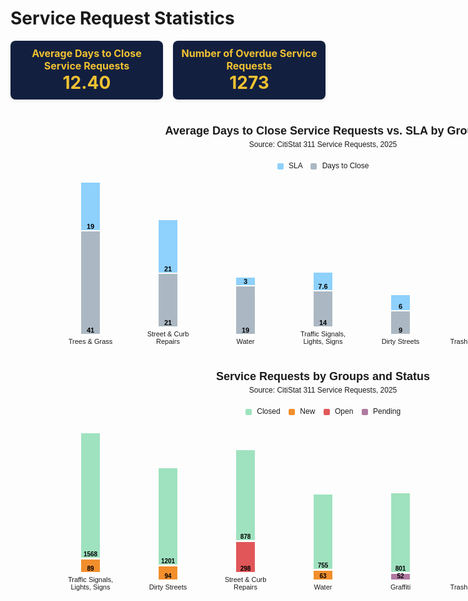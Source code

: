 # Service Request Statistics
<b></b>
<b></b>

<div style="display: flex; gap: 16px; justify-content: center; align-items: stretch; margin-bottom: 40px;">
  <!-- Box 1 -->
  <div style="background-color: #121f3f; padding: 10px; border-radius: 8px; width: 250px; text-align: center; box-shadow: 0 2px 4px rgba(0,0,0,0.1);">
    <div style="color: #f1c232; font-weight: bold; font-size: 16px;">Average Days to Close Service Requests</div>
    <div style="color: #f1c232; font-weight: bold; font-size: 28px;">12.40</div>
  </div> 

  <!-- Box 2 -->
  <div style="background-color: #121f3f; padding: 10px; border-radius: 8px; width: 250px; text-align: center; box-shadow: 0 2px 4px rgba(0,0,0,0.1);">
    <div style="color: #f1c232; font-weight: bold; font-size: 16px;">Number of Overdue Service Requests</div>
    <div style="color: #f1c232; font-weight: bold; font-size: 28px;">1273</div>
  </div>
</div>

<!-- Chart 1: Average Days to Close vs SLA -->
<div class="bar-chart">
  <div class="chart-title">Average Days to Close Service Requests vs. SLA by Group</div>
  <div class="chart-subtitle">Source: CitiStat 311 Service Requests, 2025</div>
  <div class="chart-legend">
    <span style="background-color: #8ed1fc;"></span> SLA &nbsp;&nbsp;
    <span style="background-color: #abb8c3;"></span> Days to Close
  </div>
  <div class="bar-container">
    <div class="bar-group">
      <div class="bar sla-bar" style="height: 76px;">19</div>
      <div class="bar close-bar" style="height: 164px;">41</div>
      <div class="bar-name">Trees & Grass</div>
    </div>
    <div class="bar-group">
      <div class="bar sla-bar" style="height: 84px;">21</div>
      <div class="bar close-bar" style="height: 84px;">21</div>
      <div class="bar-name">Street & Curb Repairs</div>
    </div>
    <div class="bar-group">
      <div class="bar sla-bar" style="height: 12px;">3</div>
      <div class="bar close-bar" style="height: 76px;">19</div>
      <div class="bar-name">Water</div>
    </div>
    <div class="bar-group">
      <div class="bar sla-bar" style="height: 28px;">7.6</div>
      <div class="bar close-bar" style="height: 56px;">14</div>
      <div class="bar-name">Traffic Signals, Lights, Signs</div>
    </div>
    <div class="bar-group">
      <div class="bar sla-bar" style="height: 24px;">6</div>
      <div class="bar close-bar" style="height: 36px;">9</div>
      <div class="bar-name">Dirty Streets</div>
    </div>
    <div class="bar-group">
      <div class="bar sla-bar" style="height: 12px;">3</div>
      <div class="bar close-bar" style="height: 32px;">8</div>
      <div class="bar-name">Trash & Recycling</div>
    </div>
    <div class="bar-group">
      <div class="bar sla-bar" style="height: 12px;">3</div>
      <div class="bar close-bar" style="height: 44px;">11</div>
      <div class="bar-name">Graffiti</div>
    </div>
  </div>
</div>

<!-- Chart 2: Service Requests by Group and Status -->
<div class="bar-chart">
  <div class="chart-title">Service Requests by Groups and Status</div>
  <div class="chart-subtitle">Source: CitiStat 311 Service Requests, 2025</div>
  <div class="chart-legend">
    <span style="background-color: #9FE2BF;"></span> Closed &nbsp;&nbsp;
    <span style="background-color: #f28e2c;"></span> New &nbsp;&nbsp;
    <span style="background-color: #e15759;"></span> Open &nbsp;&nbsp;
    <span style="background-color: #b07aa1;"></span> Pending
  </div>
  <div class="bar-container">
    <div class="bar-group">
      <div class="bar-segment closed" style="height: 200px;">1568</div>
      <div class="bar-segment new" style="height: 21px;">89</div>
      <div class="bar-name">Traffic Signals, Lights, Signs</div>
    </div>
    <div class="bar-group">
      <div class="bar-segment closed" style="height: 155px;">1201</div>
      <div class="bar-segment new" style="height: 22px;">94</div>
      <div class="bar-name">Dirty Streets</div>
    </div>
    <div class="bar-group">
      <div class="bar-segment closed" style="height: 145px;">878</div>
      <div class="bar-segment open" style="height: 49px;">298</div>
      <div class="bar-name">Street & Curb Repairs</div>
    </div>
    <div class="bar-group">
      <div class="bar-segment closed" style="height: 120px;">755</div>
      <div class="bar-segment new" style="height: 15px;">63</div>
      <div class="bar-name">Water</div>
    </div>
    <div class="bar-group">
      <div class="bar-segment closed" style="height: 127px;">801</div>
      <div class="bar-segment pending" style="height: 10px;">52</div>
      <div class="bar-name">Graffiti</div>
    </div>
    <div class="bar-group">
      <div class="bar-segment closed" style="height: 77px;">477</div>
      <div class="bar-segment new" style="height: 10px;">41</div>
      <div class="bar-name">Trash & Recycling</div>
    </div>
    <div class="bar-group">
      <div class="bar-segment closed" style="height: 36px;">224</div>
      <div class="bar-name">Trees & Grass</div>
    </div>
  </div>
</div>

<!-- Styles -->
<style>
.bar-chart {
  font-family: Arial, sans-serif;
  width: 1000px;
  margin: 40px auto;
}

.chart-title {
  text-align: center;
  font-size: 18px;
  font-weight: bold;
  margin-bottom: 4px;
}

.chart-subtitle {
  text-align: center;
  font-size: 12px;
  margin-bottom: 20px;
}

.chart-legend {
  text-align: center;
  font-size: 12px;
  margin-bottom: 20px;
}
.chart-legend span {
  display: inline-block;
  width: 10px;
  height: 10px;
  margin-right: 5px;
  vertical-align: middle;
  border-radius: 2px;
}

.bar-container {
  display: flex;
  justify-content: center;
  align-items: flex-end;
  height: 260px;
  gap: 12px;
  flex-wrap: wrap;
}

.bar-group {
  display: flex;
  flex-direction: column;
  align-items: center;
  width: 100px;
  margin: 0 6px;
}

.bar {
  width: 30px;
  display: flex;
  justify-content: center;
  align-items: flex-end;
  color: #000;
  font-size: 11px;
  font-weight: bold;
  margin-bottom: 2px;
}

.sla-bar { background-color: #8ed1fc; }
.close-bar { background-color: #abb8c3; }

.bar-name {
  width: 100%;
  font-size: 11px;
  text-align: center;
  margin-top: 4px;
}

.bar-segment {
  width: 30px;
  color: black;
  font-size: 10px;
  font-weight: bold; 
  text-align: center;
  display: flex;
  align-items: flex-end;
  justify-content: center;
  border-top: 1px solid #fff;
  box-sizing: border-box;
  margin-bottom: 2px;
}

.closed { background-color: #9FE2BF; }
.new { background-color: #f28e2c; }
.open { background-color: #e15759; }
.pending { background-color: #b07aa1; }
</style>
